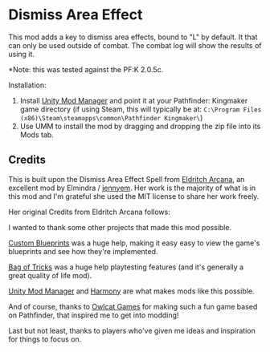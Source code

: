 Dismiss Area Effect
===

This mod adds a key to dismiss area effects, bound to "L" by default. It that can only be used outside of combat.  The combat log will show the results of using it.

*Note: this was tested against the PF:K 2.0.5c.

Installation:

1. Install [Unity Mod Manager](https://www.nexusmods.com/site/mods/21) and point it at your Pathfinder: Kingmaker game directory (if using Steam, this will typically be at:
   `C:\Program Files (x86)\Steam\steamapps\common\Pathfinder Kingmaker\`)
2. Use UMM to install the mod by dragging and dropping the zip file into its Mods tab.


Credits
----
This is built upon the Dismiss Area Effect Spell from [Eldritch Arcana](https://www.nexusmods.com/pathfinderkingmaker/mods/79), an excellent mod by Elmindra / [jennyem](https://github.com/jennyem/pathfinder-mods).  Her work is the majority of what is in this mod and I'm grateful she used the MIT license to share her work freely.

Her original Credits from Eldritch Arcana follows:

I wanted to thank some other projects that made this mod possible.

[Custom Blueprints](https://github.com/spacehamster/KingmakerCustomBlueprints/)
was a huge help, making it easy easy to view the game's blueprints and see how they're implemented.

[Bag of Tricks](https://www.nexusmods.com/pathfinderkingmaker/mods/26)
was a huge help playtesting features (and it's generally a great quality of life mod).

[Unity Mod Manager](https://www.nexusmods.com/site/mods/21/) and
[Harmony](https://github.com/pardeike/Harmony) are what makes mods like this possible.

And of course, thanks to [Owlcat Games](https://owlcatgames.com/) for making such a fun game based
on Pathfinder, that inspired me to get into modding!

Last but not least, thanks to players who've given me ideas and inspiration for things to focus on.
